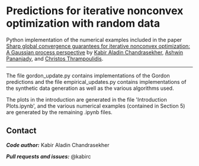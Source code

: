 # Predictions for iterative nonconvex optimization with random data
Python implementation of the numerical examples included in the paper [Sharp global convergence guarantees for iterative nonconvex optimization: A Gaussian process perspective](https://arxiv.org/abs/2109.09859) by [Kabir Aladin Chandrasekher](https://web.stanford.edu/~kabirc/), [Ashwin Pananjady](https://sites.gatech.edu/ashwin-pananjady/), and [Christos Thrampoulidis](https://sites.google.com/view/cthrampo/home).  

---
The file gordon_update.py contains implementations of the Gordon predictions and the file empirical_updates.py contains implementations of the synthetic data generation as well as the various algorithms used.  

The plots in the introduction are generated in the file 'Introduction Plots.ipynb', and the various numerical examples (contained in Section 5) are generated by the remaining .ipynb files.  

## Contact

***Code author:*** Kabir Aladin Chandrasekher

***Pull requests and issues:*** @kabirc
